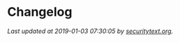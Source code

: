 # Changelog

_Last updated at 2019-01-03 07:30:05 by [securitytext.org](https://securitytext.org)._
